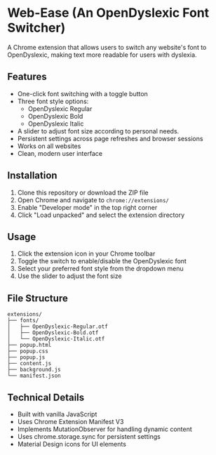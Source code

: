 # Web-Ease (An OpenDyslexic Font Switcher)

A Chrome extension that allows users to switch any website's font to OpenDyslexic, making text more readable for users with dyslexia.

## Features

- One-click font switching with a toggle button
- Three font style options:
  - OpenDyslexic Regular
  - OpenDyslexic Bold
  - OpenDyslexic Italic
- A slider to adjust font size according to personal needs.
- Persistent settings across page refreshes and browser sessions
- Works on all websites
- Clean, modern user interface

## Installation

1. Clone this repository or download the ZIP file
2. Open Chrome and navigate to `chrome://extensions/`
3. Enable "Developer mode" in the top right corner
4. Click "Load unpacked" and select the extension directory

## Usage

1. Click the extension icon in your Chrome toolbar
2. Toggle the switch to enable/disable the OpenDyslexic font
3. Select your preferred font style from the dropdown menu
4. Use the slider to adjust the font size

## File Structure

```
extensions/
├── fonts/
│   ├── OpenDyslexic-Regular.otf
│   ├── OpenDyslexic-Bold.otf
│   └── OpenDyslexic-Italic.otf
├── popup.html
├── popup.css
├── popup.js
├── content.js
├── background.js
└── manifest.json
```

## Technical Details

- Built with vanilla JavaScript
- Uses Chrome Extension Manifest V3
- Implements MutationObserver for handling dynamic content
- Uses chrome.storage.sync for persistent settings
- Material Design icons for UI elements

